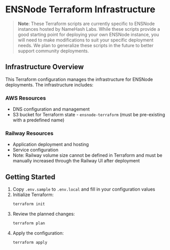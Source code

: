 # ENSNode Terraform Infrastructure

> **Note**: These Terraform scripts are currently specific to ENSNode instances hosted by NameHash Labs. While these scripts provide a good starting point for deploying your own ENSNode instance, you will need to make modifications to suit your specific deployment needs. We plan to generalize these scripts in the future to better support community deployments.

## Infrastructure Overview

This Terraform configuration manages the infrastructure for ENSNode deployments. The infrastructure includes:

### AWS Resources
- DNS configuration and management
- S3 bucket for Terraform state - `ensnode-terraform` (must be pre-existing with a predefined name)

### Railway Resources
- Application deployment and hosting
- Service configuration
- Note: Railway volume size cannot be defined in Terraform and must be manually increased through the Railway UI after deployment

## Getting Started

1. Copy `.env.sample` to `.env.local` and fill in your configuration values
2. Initialize Terraform:
   ```bash
   terraform init
   ```
3. Review the planned changes:
   ```bash
   terraform plan
   ```
4. Apply the configuration:
   ```bash
   terraform apply
   ```
